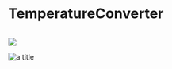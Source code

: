 # TemperatureConverter

![]()

![](https://drive.google.com/file/d/1gBP51R6ORfSpg8zfoCHow86Wdqvbo53S/view?usp=sharing)


![](https://drive.google.com/file/d/1gBvAKog3FJ2FUs_stCL7NwHJ1ZIXPol8/view?usp=sharing "a title")
